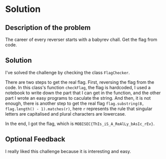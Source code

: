 
# Solution

## Description of the problem

The career of every reverser starts with a babyrev chall. Get the flag from code.

## Solution

I've solved the challenge by checking the class ```FlagChecker```.

There are two steps to get the real flag. First, reversing the flag from the code. In this class's function ```checkFlag```, the flag is hardcoded, I used a notebook to write down the part that I can get in the function, and the other part I wrote an easy programs to caculate the string. And then, it is not enough, there is another step to get the real flag ```flag.substring(8, flag.length() - 1).matches(r)```, here ```r``` represents the rule that singular letters are capitalised and plural characters are lowercase.

In the end, I got the flag, which is ```MOBISEC{ThIs_iS_A_ReAlLy_bAsIc_rEv}```.


## Optional Feedback

I really liked this challenge because it is interesting and easy.